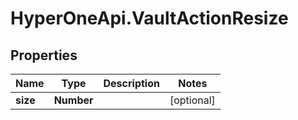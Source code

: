 # HyperOneApi.VaultActionResize

## Properties

Name | Type | Description | Notes
------------ | ------------- | ------------- | -------------
**size** | **Number** |  | [optional] 


